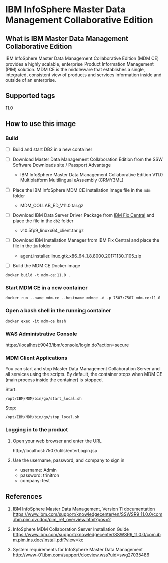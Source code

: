 # IBM InfoSphere Master Data Management Collaborative Edition

## What is IBM Master Data Management Collaborative Edition

IBM InfoSphere Master Data Management Collaborative Edition (MDM CE) provides a highly scalable, enterprise Product Information Management (PIM) solution. MDM CE is the middleware that establishes a single, integrated, consistent view of products and services information inside and outside of an enterprise.

## Supported tags

11.0

## How to use this image

### Build

- [ ] Build and start DB2 in a new container

- [ ] Download Master Data Management Collaboration Edition from the SSW Software Downloads site / Passport Advantage

	* IBM InfoSphere Master Data Management Collaborative Edition V11.0 Multiplatform Multilingual eAssembly (CRMY3ML)

- [ ] Place the IBM InfoSphere MDM CE installation image file in the ```mdm``` folder

	* MDM_COLLAB_ED_V11.0.tar.gz

- [ ] Download IBM Data Server Driver Package from [IBM Fix Central](http://www-01.ibm.com/support/docview.wss?uid=swg27016878) and place the file in the ```db2``` folder

	* v10.5fp9_linuxx64_client.tar.gz

- [ ] Download IBM Installation Manager from IBM Fix Central and place the file in the ```im``` folder

	* agent.installer.linux.gtk.x86_64_1.8.8000.20171130_1105.zip

- [ ] Build the MDM CE Docker image

```
docker build -t mdm-ce:11.0 .
```

### Start MDM CE in a new container

```
docker run --name mdm-ce --hostname mdmce -d -p 7507:7507 mdm-ce:11.0
```

<!--
docker run --name mdm-ce --hostname mdmce -d -p 7507:7507 -p 9043:9043 -p 9443:9443 mdm-ce:11.0
xhost + 192.168.8.118
docker run --name mdm-ce --hostname mdmce -e DISPLAY=192.168.8.118:0 --rm -it -p 7507:7507 -p 9043:9043 -p 9443:9443 -v $(pwd):/share mdm-ce:11.0 bash
https://localhost:9043/ibm/console/login.do
-->

### Open a bash shell in the running container

```
docker exec -it mdm-ce bash
```

### WAS Administrative Console

https://localhost:9043/ibm/console/login.do?action=secure

### MDM Client Applications

You can start and stop Master Data Management Collaboration Server and all services using the scripts. By default, the container stops when MDM CE (main process inside the container) is stopped.

Start:
```
/opt/IBM/MDM/bin/go/start_local.sh
```
Stop:
```
/opt/IBM/MDM/bin/go/stop_local.sh
```

### Logging in to the product

1. Open your web browser and enter the URL
	
	http://localhost:7507/utils/enterLogin.jsp

2. Use the username, password, and company to sign in

	* username: Admin
	* password: trinitron
	* company: test

## References

1. IBM InfoSphere Master Data Management, Version 11 documentation
   https://www.ibm.com/support/knowledgecenter/en/SSWSR9_11.0.0/com.ibm.pim.ovr.doc/pim_ref_overview.html?pos=2

2. InfoSphere MDM Collaboration Server Installation Guide
   https://www.ibm.com/support/knowledgecenter/SSWSR9_11.0.0/com.ibm.pim.ins.doc/Install.pdf?view=kc

3. System requirements for InfoSphere Master Data Management
   http://www-01.ibm.com/support/docview.wss?uid=swg27035486
